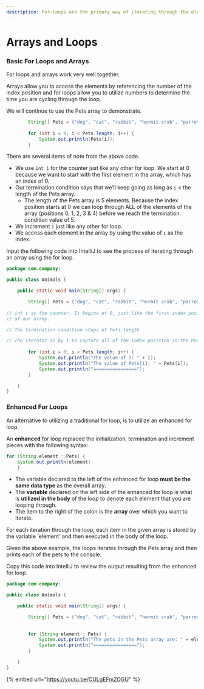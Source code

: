 ```yaml
---
description: For-loops are the primary way of iterating through the elements in an array.
---
```


# Arrays and Loops

### Basic For Loops and Arrays

For loops and arrays work very well together. 

Arrays allow you to access the elements by referencing the number of the index position and for loops allow you to utilize numbers to determine the time you are cycling through the loop. 

We will continue to use the Pets array to demonstrate.

```java
        String[] Pets = {"dog", "cat", "rabbit", "hermit crab", "parrot"};
        
        for (int i = 0; i < Pets.length; i++) {
            System.out.println(Pets[i]);
        }
```

There are several items of note from the above code. 

* We use `int i` for the counter just like any other for loop. We start at 0 because we want to start with the first element in the array, which has an index of 0.
* Our termination condition says that we’ll keep going as long as `i` &lt; the length of the Pets array.
  * The length of the Pets array is 5 elements. Because the index position starts at 0 we can loop through ALL of the elements of the array  \(positions 0, 1, 2, 3 & 4\) before we reach the termination condition value of 5. 
* We increment `i` just like any other for loop.
* We access each element in the array by using the value of `i` as the index.

Input the following code into IntelliJ to see the process of iterating through an array using the for loop.

```java
package com.company;

public class Animals {

    public static void main(String[] args) {

        String[] Pets = {"dog", "cat", "rabbit", "hermit crab", "parrot"};
        
// int i is the counter. It begins at 0, just like the first index position
// of our array.

// The termination condition stops at Pets.length

// The iterator is by 1 to capture all of the index position in the Pets array. 
        
        for (int i = 0; i < Pets.length; i++) {
            System.out.println("The value of i: " + i);
            System.out.println("The value of Pets[i]: " + Pets[i]);
            System.out.println("================");
        }

    }
}
```

### Enhanced For Loops

An alternative to utilizing a traditional for loop, is to utilize an enhanced for loop. 

An **enhanced** for loop replaced the initialization, termination and increment pieces  with the following syntax:

```java
for (String element : Pets) {
    System.out.println(element)
    }
```

* The variable declared to the left of the enhanced for loop **must be the same data type** as the overall array. 
* The **variable** declared on the left side of the enhanced for loop is what is **utilized in the body** of the loop to denote each element that you are looping through. 
* The item to the right of the colon is the  **array** over which you want to iterate. 

For each iteration through the loop, each item in the given array is stored by the variable 'element' and then executed in the body of the loop. 

Given the above example, the loops iterates through the Pets array and then prints each of the pets to the console. 

Copy this code into IntelliJ to review the output resulting from the enhanced for loop. 

```java
package com.company;

public class Animals {

    public static void main(String[] args) {

        String[] Pets = {"dog", "cat", "rabbit", "hermit crab", "parrot"};
        
   
        for (String element : Pets) {
            System.out.println("The pets in the Pets array are: " + element);
            System.out.println("================");
        }

    }
}
```

{% embed url="https://youtu.be/CULgEFmZOGU" %}



